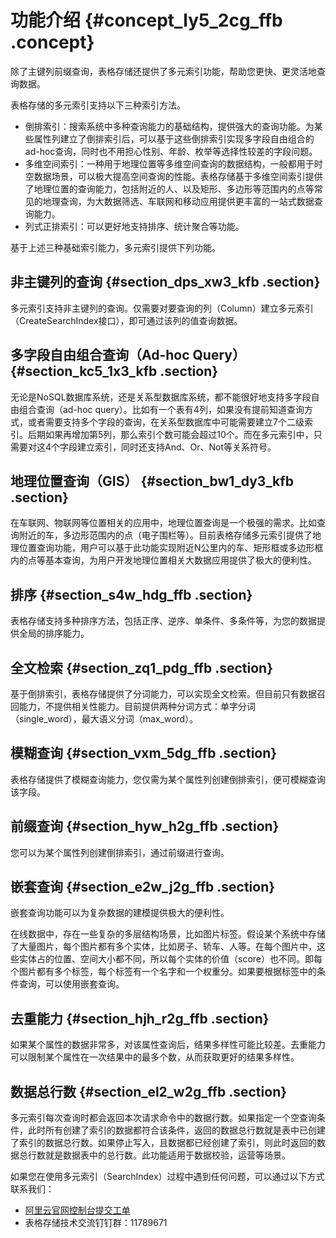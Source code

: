 # 功能介绍 {#concept_ly5_2cg_ffb .concept}

除了主键列前缀查询，表格存储还提供了多元索引功能，帮助您更快、更灵活地查询数据。

表格存储的多元索引支持以下三种索引方法。

-   倒排索引：搜索系统中多种查询能力的基础结构，提供强大的查询功能。为某些属性列建立了倒排索引后，可以基于这些倒排索引实现多字段自由组合的ad-hoc查询，同时也不用担心性别、年龄、枚举等选择性较差的字段问题。
-   多维空间索引：一种用于地理位置等多维空间查询的数据结构，一般都用于时空数据场景，可以极大提高空间查询的性能。表格存储基于多维空间索引提供了地理位置的查询能力，包括附近的人、以及矩形、多边形等范围内的点等常见的地理查询，为大数据筛选、车联网和移动应用提供更丰富的一站式数据查询能力。
-   列式正排索引：可以更好地支持排序、统计聚合等功能。

基于上述三种基础索引能力，多元索引提供下列功能。

## 非主键列的查询 {#section_dps_xw3_kfb .section}

多元索引支持非主键列的查询。仅需要对要查询的列（Column）建立多元索引（CreateSearchIndex接口），即可通过该列的值查询数据。

## 多字段自由组合查询（Ad-hoc Query） {#section_kc5_1x3_kfb .section}

无论是NoSQL数据库系统，还是关系型数据库系统，都不能很好地支持多字段自由组合查询（ad-hoc query）。比如有一个表有4列，如果没有提前知道查询方式，或者需要支持多个字段的查询，在关系型数据库中可能需要建立7个二级索引。后期如果再增加第5列，那么索引个数可能会超过10个。而在多元索引中，只需要对这4个字段建立索引，同时还支持And、Or、Not等关系符号。

## 地理位置查询（GIS） {#section_bw1_dy3_kfb .section}

在车联网、物联网等位置相关的应用中，地理位置查询是一个极强的需求。比如查询附近的车，多边形范围内的点（电子围栏等）。目前表格存储多元索引提供了地理位置查询功能，用户可以基于此功能实现附近N公里内的车、矩形框或多边形框内的点等基本查询，为用户开发地理位置相关大数据应用提供了极大的便利性。

## 排序 {#section_s4w_hdg_ffb .section}

表格存储支持多种排序方法，包括正序、逆序、单条件、多条件等，为您的数据提供全局的排序能力。

## 全文检索 {#section_zq1_pdg_ffb .section}

基于倒排索引，表格存储提供了分词能力，可以实现全文检索。但目前只有数据召回能力，不提供相关性能力。目前提供两种分词方式：单字分词（single\_word），最大语义分词（max\_word）。

## 模糊查询 {#section_vxm_5dg_ffb .section}

表格存储提供了模糊查询能力，您仅需为某个属性列创建倒排索引，便可模糊查询该字段。

## 前缀查询 {#section_hyw_h2g_ffb .section}

您可以为某个属性列创建倒排索引，通过前缀进行查询。

## 嵌套查询 {#section_e2w_j2g_ffb .section}

嵌套查询功能可以为复杂数据的建模提供极大的便利性。

在线数据中，存在一些复杂的多层结构场景，比如图片标签。假设某个系统中存储了大量图片，每个图片都有多个实体，比如房子、轿车、人等。在每个图片中，这些实体占的位置、空间大小都不同，所以每个实体的价值（score）也不同。即每个图片都有多个标签，每个标签有一个名字和一个权重分。如果要根据标签中的条件查询，可以使用嵌套查询。

## 去重能力 {#section_hjh_r2g_ffb .section}

如果某个属性的数据非常多，对该属性查询后，结果多样性可能比较差。去重能力可以限制某个属性在一次结果中的最多个数，从而获取更好的结果多样性。

## 数据总行数 {#section_el2_w2g_ffb .section}

多元索引每次查询时都会返回本次请求命令中的数据行数。如果指定一个空查询条件，此时所有创建了索引的数据都符合该条件，返回的数据总行数就是表中已创建了索引的数据总行数。如果停止写入，且数据都已经创建了索引，则此时返回的数据总行数就是数据表中的总行数。此功能适用于数据校验，运营等场景。

如果您在使用多元索引（SearchIndex）过程中遇到任何问题，可以通过以下方式联系我们：

-   [阿里云官网控制台提交工单](https://selfservice.console.aliyun.com/ticket/createIndex)
-   表格存储技术交流钉钉群：11789671

